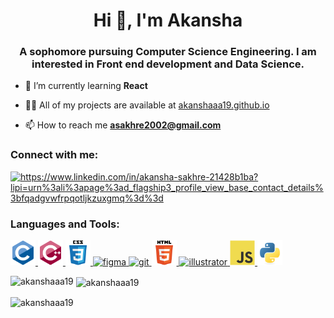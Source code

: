 <h1 align="center">Hi 👋, I'm Akansha</h1>
<h3 align="center">A sophomore pursuing Computer Science Engineering. I am interested in Front end development and Data Science.</h3>

- 🌱 I’m currently learning **React**

- 👨‍💻 All of my projects are available at [akanshaaa19.github.io](akanshaaa19.github.io)

- 📫 How to reach me **asakhre2002@gmail.com**

<h3 align="left">Connect with me:</h3>
<p align="left">
<a href="https://linkedin.com/in/https://www.linkedin.com/in/akansha-sakhre-21428b1ba?lipi=urn%3ali%3apage%3ad_flagship3_profile_view_base_contact_details%3bfqadgvwfrpqotljkzuxgmq%3d%3d" target="blank"><img align="center" src="https://raw.githubusercontent.com/rahuldkjain/github-profile-readme-generator/master/src/images/icons/Social/linked-in-alt.svg" alt="https://www.linkedin.com/in/akansha-sakhre-21428b1ba?lipi=urn%3ali%3apage%3ad_flagship3_profile_view_base_contact_details%3bfqadgvwfrpqotljkzuxgmq%3d%3d" height="30" width="40" /></a>
</p>

<h3 align="left">Languages and Tools:</h3>
<p align="left"> <a href="https://www.cprogramming.com/" target="_blank"> <img src="https://raw.githubusercontent.com/devicons/devicon/master/icons/c/c-original.svg" alt="c" width="40" height="40"/> </a> <a href="https://www.w3schools.com/cpp/" target="_blank"> <img src="https://raw.githubusercontent.com/devicons/devicon/master/icons/cplusplus/cplusplus-original.svg" alt="cplusplus" width="40" height="40"/> </a> <a href="https://www.w3schools.com/css/" target="_blank"> <img src="https://raw.githubusercontent.com/devicons/devicon/master/icons/css3/css3-original-wordmark.svg" alt="css3" width="40" height="40"/> </a> <a href="https://www.figma.com/" target="_blank"> <img src="https://www.vectorlogo.zone/logos/figma/figma-icon.svg" alt="figma" width="40" height="40"/> </a> <a href="https://git-scm.com/" target="_blank"> <img src="https://www.vectorlogo.zone/logos/git-scm/git-scm-icon.svg" alt="git" width="40" height="40"/> </a> <a href="https://www.w3.org/html/" target="_blank"> <img src="https://raw.githubusercontent.com/devicons/devicon/master/icons/html5/html5-original-wordmark.svg" alt="html5" width="40" height="40"/> </a> <a href="https://www.adobe.com/in/products/illustrator.html" target="_blank"> <img src="https://www.vectorlogo.zone/logos/adobe_illustrator/adobe_illustrator-icon.svg" alt="illustrator" width="40" height="40"/> </a> <a href="https://developer.mozilla.org/en-US/docs/Web/JavaScript" target="_blank"> <img src="https://raw.githubusercontent.com/devicons/devicon/master/icons/javascript/javascript-original.svg" alt="javascript" width="40" height="40"/> </a> <a href="https://www.python.org" target="_blank"> <img src="https://raw.githubusercontent.com/devicons/devicon/master/icons/python/python-original.svg" alt="python" width="40" height="40"/> </a> </p>

<p><img align="left" src="https://github-readme-stats.vercel.app/api/top-langs?username=akanshaaa19&show_icons=true&locale=en&layout=compact" alt="akanshaaa19" /></p>

<p>&nbsp;<img align="center" src="https://github-readme-stats.vercel.app/api?username=akanshaaa19&show_icons=true&locale=en" alt="akanshaaa19" /></p>

<p><img align="center" src="https://github-readme-streak-stats.herokuapp.com/?user=akanshaaa19&" alt="akanshaaa19" /></p>
